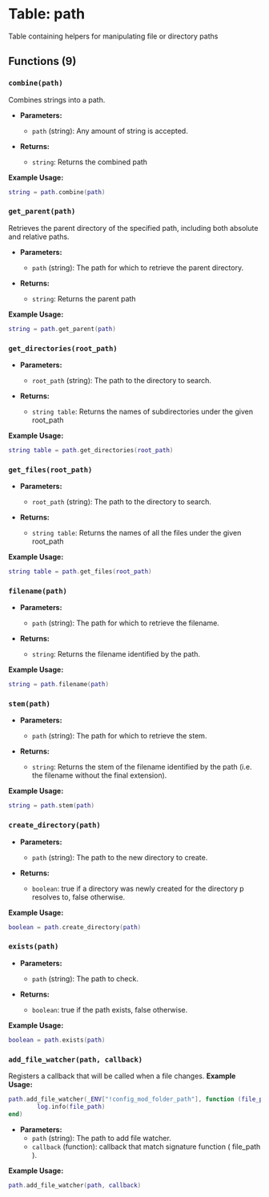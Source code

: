 # Table: path

Table containing helpers for manipulating file or directory paths

## Functions (9)

### `combine(path)`

Combines strings into a path.

- **Parameters:**
  - `path` (string): Any amount of string is accepted.

- **Returns:**
  - `string`: Returns the combined path

**Example Usage:**
```lua
string = path.combine(path)
```

### `get_parent(path)`

Retrieves the parent directory of the specified path, including both absolute and relative paths.

- **Parameters:**
  - `path` (string): The path for which to retrieve the parent directory.

- **Returns:**
  - `string`: Returns the parent path

**Example Usage:**
```lua
string = path.get_parent(path)
```

### `get_directories(root_path)`

- **Parameters:**
  - `root_path` (string): The path to the directory to search.

- **Returns:**
  - `string table`: Returns the names of subdirectories under the given root_path

**Example Usage:**
```lua
string table = path.get_directories(root_path)
```

### `get_files(root_path)`

- **Parameters:**
  - `root_path` (string): The path to the directory to search.

- **Returns:**
  - `string table`: Returns the names of all the files under the given root_path

**Example Usage:**
```lua
string table = path.get_files(root_path)
```

### `filename(path)`

- **Parameters:**
  - `path` (string): The path for which to retrieve the filename.

- **Returns:**
  - `string`: Returns the filename identified by the path.

**Example Usage:**
```lua
string = path.filename(path)
```

### `stem(path)`

- **Parameters:**
  - `path` (string): The path for which to retrieve the stem.

- **Returns:**
  - `string`: Returns the stem of the filename identified by the path (i.e. the filename without the final extension).

**Example Usage:**
```lua
string = path.stem(path)
```

### `create_directory(path)`

- **Parameters:**
  - `path` (string): The path to the new directory to create.

- **Returns:**
  - `boolean`: true if a directory was newly created for the directory p resolves to, false otherwise.

**Example Usage:**
```lua
boolean = path.create_directory(path)
```

### `exists(path)`

- **Parameters:**
  - `path` (string): The path to check.

- **Returns:**
  - `boolean`: true if the path exists, false otherwise.

**Example Usage:**
```lua
boolean = path.exists(path)
```

### `add_file_watcher(path, callback)`

Registers a callback that will be called when a file changes.
**Example Usage:**
```lua
path.add_file_watcher(_ENV["!config_mod_folder_path"], function (file_path)
		log.info(file_path)
end)
```

- **Parameters:**
  - `path` (string): The path to add file watcher.
  - `callback` (function): callback that match signature function ( file_path ).

**Example Usage:**
```lua
path.add_file_watcher(path, callback)
```


